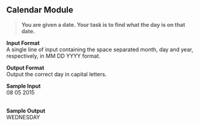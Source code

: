## Calendar Module
> **You are given a date. Your task is to find what the day is on that date.**

**Input Format**<br/>
A single line of input containing the space separated month, day and year, respectively, in MM DD YYYY format.
<br/>

**Output Format** <br/>
Output the correct day in capital letters.<br/>

**Sample Input**<br/>
08 05 2015<br/><br/>

**Sample Output**<br/>
WEDNESDAY